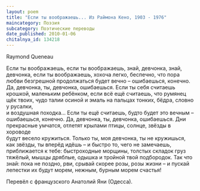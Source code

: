```yaml
---
layout: poem
title: "Если ты воображаешь... Из Раймона Кено, 1903 - 1976"
maincategory: Поэзия
subcategory: Поэтические переводы
date_published: 2010-01-06
chitalnya_id: 134218
---
```




Raymond Queneau

Если ты воображаешь,
если ты воображаешь, 
знай, девчонка, знай, девчонка,
если ты воображаешь,
хохоча легко, беспечно,
что пора любви безгрешной
продолжаться будет вечно – 
ошибаешься, конечно.
Да, девчонка, ты, девчонка, 
ошибаешься.
Если ты себя считаешь 
крошкой, маленьким ребёнком, 
если всё ещё считаешь, 
что румянец щёк твоих, 
чудо талии осиной 
и эмаль на пальцах тонких, 
бёдра, словно у русалки,  
и воздушная походка…
Если ты ещё считаешь,
будто будет это вечным – 
ошибаешься, конечно.
Да, девчонка, ты, девчонка, 
ошибаешься.
Дни прекрасные умчатся, 
отлетят крылами птицы, 
солнце, звёзды в хороводе  
будут весело кружиться.
Только ты, моя девчонка, 
ты не кружишься, как звёзды, 
ты вперёд идёшь – и быстро
то, чего не замечаешь, 
приближается к тебе: 
быстроходные морщины, 
толстых складок груз тяжёлый,
мышцы дряблые, одышка
и тройной твой подбородок. 
Так что знай: пока не поздно, 
рви, срывай скорее розы, 
розы жизни – и пускай 
лепестки их будут морем, 
нежным, бурным
морем счастья!

Перевёл с французского Анатолий Яни (Одесса).






